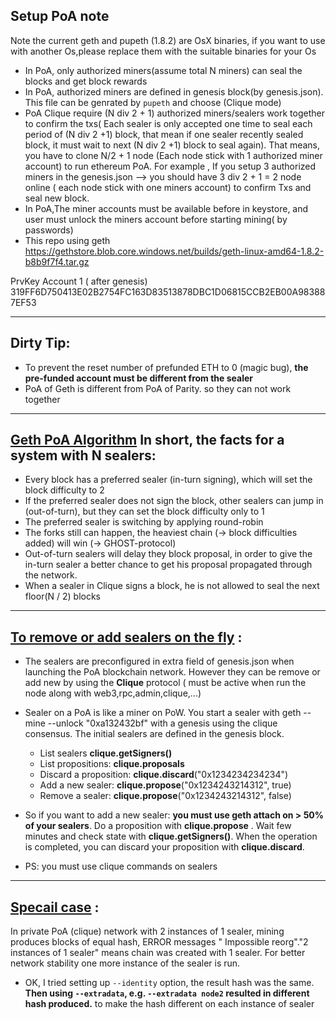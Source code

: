
## Setup PoA note

Note the current geth and pupeth (1.8.2) are OsX binaries, if you want to use with another Os,please replace them with the suitable binaries for your Os  

* In PoA, only authorized miners(assume total N miners) can seal the blocks and get block rewards
* In PoA, authorized miners are defined in genesis block(by genesis.json). This file can be genrated by `pupeth` and choose (Clique mode)
* PoA Clique require (N div 2 + 1) authorized miners/sealers work together to confirm the txs( Each sealer is only accepted one time to seal each period of (N div 2 +1) block, that mean if one sealer recently sealed block, it must wait to next (N div 2 +1) block to seal again). That means, you have to clone N/2 + 1 node (Each node stick with 1 authorized miner account) to run ethereum PoA. For example , If you setup 3 authorized miners in the genesis.json --> you should have 3 div 2 + 1 = 2 node online ( each node stick with one miners account) to confirm Txs and seal new block. 
* In PoA,The miner accounts must be available before in keystore, and user must unlock the miners account before starting mining( by passwords)
* This repo using geth https://gethstore.blob.core.windows.net/builds/geth-linux-amd64-1.8.2-b8b9f7f4.tar.gz

PrvKey Account 1 ( after genesis)
319FF6D750413E02B2754FC163D83513878DBC1D06815CCB2EB00A983887EF53

---
## Dirty Tip:

* To prevent the reset number of prefunded ETH to 0 (magic bug), **the pre-funded account must be  different from the sealer**
* PoA of Geth is different from PoA of Parity. so they can not work together
---
## [Geth PoA Algorithm](https://github.com/ethereum/EIPs/issues/225) In short, the facts for a system with N sealers:

* Every block has a preferred sealer (in-turn signing), which will set the block difficulty to 2
* If the preferred sealer does not sign the block, other sealers can jump in (out-of-turn), but they can set the block difficulty only to 1
* The preferred sealer is switching by applying round-robin
* The forks still can happen, the heaviest chain (-> block difficulties added) will win (-> GHOST-protocol)
* Out-of-turn sealers will delay they block proposal, in order to give the in-turn sealer a better chance to get his proposal propagated through the network.
* When a sealer in Clique signs a block, he is not allowed to seal the next floor(N / 2) blocks

---
## [To remove or add sealers on the fly](https://ethereum.stackexchange.com/questions/15541/how-to-add-new-sealer-in-geth-1-6-proof-of-authority?noredirect=1&lq=1) :

* The sealers are preconfigured in extra field of genesis.json when launching the PoA blockchain network. However they can be remove or add new by using the **Clique** protocol ( must be active when run the node along with web3,rpc,admin,clique,...)
* Sealer on a PoA is like a miner on PoW. You start a sealer with geth --mine --unlock "0xa132432bf" with a genesis using the clique consensus. The initial sealers are defined in the genesis block.

  * List sealers **clique.getSigners()**
  * List propositions: **clique.proposals**
  * Discard a proposition: **clique.discard**("0x1234234234234")
  * Add a new sealer: **clique.propose**("0x1234243214312", true)
  * Remove a sealer: **clique.propose**("0x1234243214312", false)
* So if you want to add a new sealer: **you must use geth attach on > 50% of your sealers**. Do a proposition with **clique.propose** . Wait few minutes and check state with **clique.getSigners()**. When the operation is completed, you can discard your proposition with **clique.discard**.
* PS: you must use clique commands on sealers


---
## [Specail case](https://github.com/ethereum/go-ethereum/issues/16641) :

In private PoA (clique) network with 2 instances of 1 sealer, mining produces blocks of equal hash, ERROR messages " Impossible reorg"."2 instances of 1 sealer" means chain was created with 1 sealer. For better network stability one more instance of the sealer is run.
* OK, I tried setting up `--identity` option, the result hash was the same.
**Then using `--extradata`, e.g. `--extradata node2` resulted in different hash produced.** to make the hash different on each instance of sealer


